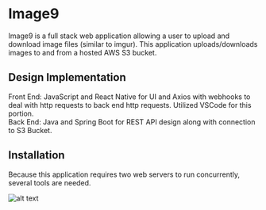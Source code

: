 # Image9
Image9 is a full stack web application allowing a user to upload and download image files (similar to imgur). This application uploads/downloads images to and from a hosted AWS S3 bucket.

## Design Implementation
Front End: JavaScript and React Native for UI and Axios with webhooks to deal with http requests to back end http requests. Utilized VSCode for this portion.\
Back End: Java and Spring Boot for REST API design along with connection to S3 Bucket. 

## Installation 
Because this application requires two web servers to run concurrently, several tools are needed.

![alt text](https://i.imgur.com/hNJfUIa.png)
